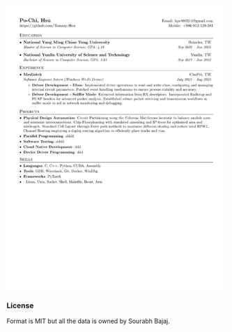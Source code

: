 ![Resume Screenshot](/hpc.png)

### License

Format is MIT but all the data is owned by Sourabh Bajaj.

